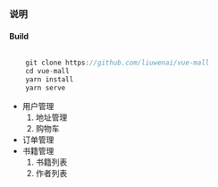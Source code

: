 ### 说明

#### Build

```javascript

    git clone https://github.com/liuwenai/vue-mall
    cd vue-mall
    yarn install
    yarn serve

```

+ 用户管理
  1. 地址管理
  2. 购物车
+ 订单管理
+ 书籍管理
  1. 书籍列表
  2. 作者列表  